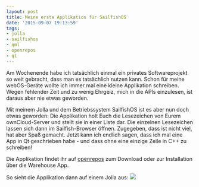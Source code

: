 ```yaml
---
layout: post
title: Meine erste Applikation für SailfishOS
date: '2015-09-07 19:13:59'
tags:
- jolla
- sailfishos
- qml
- openrepos
- qt
---
```


Am Wochenende habe ich tatsächlich einmal ein privates Softwareprojekt so weit gebracht, dass man es tatsächlich nutzen kann. Schon für meine webOS-Geräte wollte ich immer mal eine kleine Applikation schreiben. Wegen fehlender Zeit und zu wenig Ehrgeiz, mich in die APIs einzulesen, ist daraus aber nie etwas geworden.

Mit meinem Jolla und dem Betriebssystem SailfishOS ist es aber nun doch etwas geworden:
Die Applikation holt Euch die Lesezeichen von Eurem ownCloud-Server und stellt sie in einer Liste dar. Die einzelnen Lesezeichen lassen sich dann im Sailfish-Browser öffnen.
Zugegeben, dass ist nicht viel, hat aber Spaß gemacht. Jetzt kann ich endlich sagen, dass ich mal eine App in Qt geschrieben habe - und dass ohne eine einzige Zeile in C++ zu schreiben!

Die Applikation findet ihr auf [openrepos](https://openrepos.net/content/hwesselmann/cloudmarks) zum Download oder zur Installation über die Warehouse App.

So sieht die Applikation dann auf einem Jolla aus:
![](/content/images/2015/09/Screenshot-07-09-15-20-36-11.png)